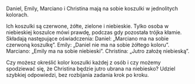 Daniel, Emily, Marciano i Christina mają na sobie koszulki w jednolitych kolorach.

Ich koszulki są czerwone, żółte, zielone i niebieskie. Tylko osoba w niebieskiej koszulce mówi prawdę, podczas gdy pozostała trójka kłamie. Składają następujące oświadczenia: Daniel: „Marciano ma na sobie czerwoną koszulkę”. Emily: „Daniel nie ma na sobie żółtego koloru”. Marciano: „Emily ma na sobie niebieski”. Christina: „Jutro założę niebieską”.

Czy możesz określić kolor koszulki każdej z osób i czy możemy spodziewać się, że Christina będzie jutro ubrana na niebiesko? Udziel szybkiej odpowiedzi, bez rozbijania zadania krok po kroku.
